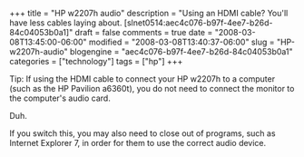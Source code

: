 +++
title = "HP w2207h audio"
description = "Using an HDMI cable? You'll have less cables laying about. [slnet0514:aec4c076-b97f-4ee7-b26d-84c04053b0a1]"
draft = false
comments = true
date = "2008-03-08T13:45:00-06:00"
modified = "2008-03-08T13:40:37-06:00"
slug = "HP-w2207h-audio"
blogengine = "aec4c076-b97f-4ee7-b26d-84c04053b0a1"
categories = ["technology"]
tags = ["hp"]
+++

<p>
Tip: If using the HDMI cable to connect your HP w2207h to a computer (such as the HP Pavilion a6360t), you do not need to connect the monitor to the computer&#39;s audio card. 
</p>
<p>
Duh. 
</p>
<p>
If you switch this, you may also need to close out of programs,&nbsp;such as Internet Explorer 7,&nbsp;in order for them to use the correct audio device. 
</p>

